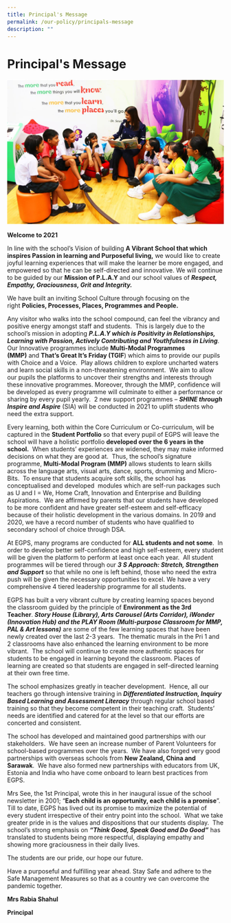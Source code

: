 ```yaml
---
title: Principal's Message
permalink: /our-policy/principals-message
description: ""
---
```

# **Principal's Message**

![](/images/Principal%20Message.jpg)

**Welcome to 2021**

In line with the school’s Vision of building **A Vibrant School that which inspires Passion in learning and Purposeful living,** we would like to create joyful learning experiences that will make the learner be more engaged, and empowered so that he can be self-directed and innovative. We will continue to be guided by our **Mission of P.L.A.Y** and our school values of **_Respect, Empathy, Graciousness, Grit and Integrity._**

We have built an inviting School Culture through focusing on the right **Policies, Processes, Places, Programmes and People.** 

Any visitor who walks into the school compound, can feel the vibrancy and positive energy amongst staff and students.  This is largely due to the school’s mission in adopting **_P.L.A.Y which is Positivity in Relationships, Learning with Passion, Actively Contributing and Youthfulness in Living_**.  Our Innovative programmes include **Multi-Modal Programmes (MMP)** and **That’s Great It’s Friday (TGIF**) which aims to provide our pupils with Choice and a Voice.  Play allows children to explore uncharted waters and learn social skills in a non-threatening environment.  We aim to allow our pupils the platforms to uncover their strengths and interests through these innovative programmes. Moreover, through the MMP, confidence will be developed as every programme will culminate to either a performance or sharing by every pupil yearly.  2 new support programmes – **_SHINE through Inspire and Aspire_** (SIA) will be conducted in 2021 to uplift students who need the extra support. 

Every learning, both within the Core Curriculum or Co-curriculum, will be captured in the **Student Portfolio** so that every pupil of EGPS will leave the school will have a holistic portfolio **developed over the 6 years in the school.**  When students’ experiences are widened, they may make informed decisions on what they are good at.  Thus, the school’s signature programme, **Multi-Modal Program (MMP)** allows students to learn skills across the language arts, visual arts, dance, sports, drumming and Micro-Bits.  To ensure that students acquire soft skills, the school has conceptualised and developed  modules which are self-run packages such as U and I = We, Home Craft, Innovation and Enterprise and Building Aspirations.  We are affirmed by parents that our students have developed to be more confident and have greater self-esteem and self-efficacy because of their holistic development in the various domains. In 2019 and 2020, we have a record number of students who have qualified to secondary school of choice through DSA.

At EGPS, many programs are conducted for **ALL students and not some**.  In order to develop better self-confidence and high self-esteem, every student will be given the platform to perform at least once each year.  All student programmes will be tiered through our **_3 S Approach: Stretch, Strengthen and Support_** so that while no one is left behind, those who need the extra push will be given the necessary opportunities to excel. We have a very comprehensive 4 tiered leadership programme for all students.

EGPS has built a very vibrant culture by creating learning spaces beyond the classroom guided by the principle of **Environment as the 3rd Teacher**. **_Story House (Library), Arts Carousel (Arts Corridor), iWonder (Innovation Hub) and the PLAY Room (Multi-purpose Classroom for MMP, PAL & Art lessons)_** are some of the few learning spaces that have been newly created over the last 2-3 years.  The thematic murals in the Pri 1 and 2 classrooms have also enhanced the learning environment to be more vibrant.  The school will continue to create more authentic spaces for students to be engaged in learning beyond the classroom. Places of learning are created so that students are engaged in self-directed learning at their own free time.   

The school emphasizes greatly in teacher development.  Hence, all our teachers go through intensive training in **_Differentiated Instruction, Inquiry Based Learning and Assessment Literacy_** through regular school based training so that they become competent in their teaching craft.  Students’ needs are identified and catered for at the level so that our efforts are concerted and consistent.

The school has developed and maintained good partnerships with our stakeholders.  We have seen an increase number of Parent Volunteers for school-based programmes over the years.  We have also forged very good partnerships with overseas schools from **New Zealand, China and Sarawak**.  We have also formed new partnerships with educators from UK, Estonia and India who have come onboard to learn best practices from EGPS.

Mrs See, the 1st Principal, wrote this in her inaugural issue of the school newsletter in 2001; “**Each child is an opportunity, each child is a promise**”.  Till to date, EGPS has lived out its promise to maximize the potential of every student irrespective of their entry point into the school.  What we take greater pride in is the values and dispositions that our students display.  The school’s strong emphasis on **_“Think Good, Speak Good and Do Good”_** has translated to students being more respectful, displaying empathy and showing more graciousness in their daily lives.

The students are our pride, our hope our future.

Have a purposeful and fulfilling year ahead. Stay Safe and adhere to the Safe Management Measures so that as a country we can overcome the pandemic together.

**Mrs Rabia Shahul**

**Principal**